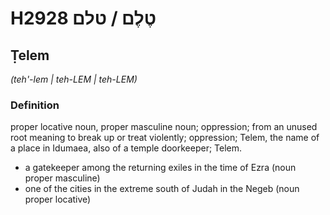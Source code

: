 # H2928 טֶלֶם / טלם

## Ṭelem

_(teh'-lem | teh-LEM | teh-LEM)_

### Definition

proper locative noun, proper masculine noun; oppression; from an unused root meaning to break up or treat violently; oppression; Telem, the name of a place in Idumaea, also of a temple doorkeeper; Telem.

- a gatekeeper among the returning exiles in the time of Ezra (noun proper masculine)
- one of the cities in the extreme south of Judah in the Negeb (noun proper locative)
